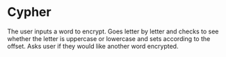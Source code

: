 # Cypher
The user inputs a word to encrypt.
Goes letter by letter and checks to see whether the letter is uppercase or lowercase and sets according to the offset.
Asks user if they would like another word encrypted.
